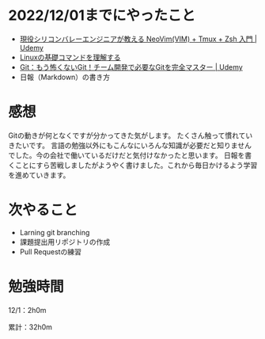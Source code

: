 # 2022/12/01までにやったこと
* [現役シリコンバレーエンジニアが教える NeoVim(VIM) + Tmux + Zsh 入門 | Udemy](https://www.udemy.com/course/vim-tmux-zsh/)
* [Linuxの基礎コマンドを理解する](https://www.udemy.com/course/unscared_linux/)
* [Git：もう怖くないGit！チーム開発で必要なGitを完全マスター | Udemy](https://www.udemy.com/course/unscared_git/)
* 日報（Markdown）の書き方
  
# 感想
Gitの動きが何となくですが分かってきた気がします。 たくさん触って慣れていきたいです。
言語の勉強以外にもこんなにいろんな知識が必要だと知りませんでした。今の会社で働いているだけだと気付けなかったと思います。
日報を書くことにすら苦戦しましたがようやく書けました。これから毎日かけるよう学習を進めていきます。

# 次やること
* Larning git branching
* 課題提出用リポジトリの作成
* Pull Requestの練習
  
# 勉強時間
12/1：2h0m

累計：32h0m



